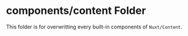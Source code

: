# components/content Folder

This folder is for overwritting every built-in components of `Nuxt/Content`.

